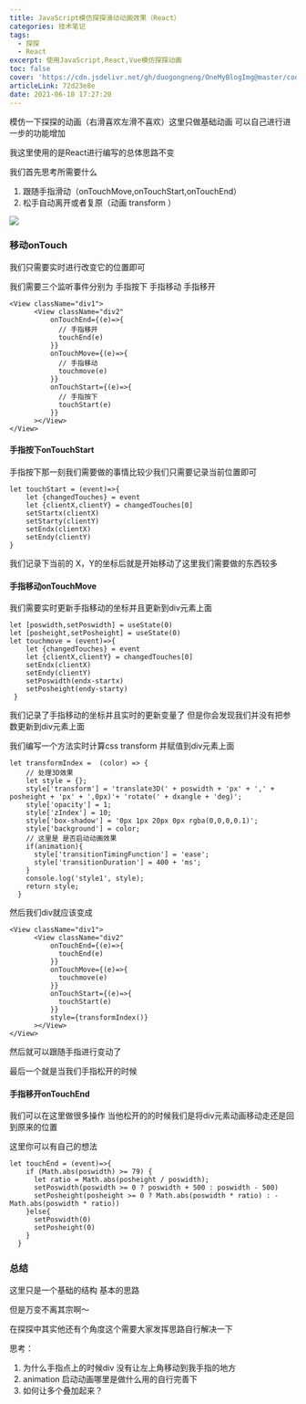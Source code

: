 ```yaml
---
title: JavaScript模仿探探滑动动画效果（React）
categories: 技术笔记
tags:
  - 探探
  - React
excerpt: 使用JavaScript,React,Vue模仿探探动画
toc: false
cover: 'https://cdn.jsdelivr.net/gh/duogongneng/OneMyBlogImg@master/cool.cn_community_01e0b25d6721bca801211f9e194369.png@2o.png&refer=http___img.zcool.png'
articleLink: 72d23e8e
date: 2021-06-10 17:27:20
---
```


模仿一下探探的动画（右滑喜欢左滑不喜欢）这里只做基础动画 可以自己进行进一步的功能增加

我这里使用的是React进行编写的总体思路不变

我们首先思考所需要什么

1. 跟随手指滑动（onTouchMove,onTouchStart,onTouchEnd）
2. 松手自动离开或者复原（动画 transform ）

![](https://cdn.jsdelivr.net/gh/duogongneng/OneMyBlogImg@master/1540713-cb62427e7fde2680.gif)

### 移动onTouch

我们只需要实时进行改变它的位置即可 

我们需要三个监听事件分别为 手指按下 手指移动 手指移开

```
<View className="div1">
      <View className="div2"
          onTouchEnd={(e)=>{
          	// 手指移开
            touchEnd(e)
          }}
          onTouchMove={(e)=>{
          	// 手指移动
            touchmove(e)
          }}
          onTouchStart={(e)=>{
          	// 手指按下
            touchStart(e)
          }}
      ></View>
</View>
```

#### 手指按下onTouchStart

手指按下那一刻我们需要做的事情比较少我们只需要记录当前位置即可

```
let touchStart = (event)=>{
    let {changedTouches} = event
    let {clientX,clientY} = changedTouches[0]
    setStartx(clientX)
    setStarty(clientY)
    setEndx(clientX)
    setEndy(clientY)
}
```

我们记录下当前的 X，Y的坐标后就是开始移动了这里我们需要做的东西较多

#### 手指移动onTouchMove

我们需要实时更新手指移动的坐标并且更新到div元素上面

```
let [poswidth,setPoswidth] = useState(0)
let [posheight,setPosheight] = useState(0)
let touchmove = (event)=>{
    let {changedTouches} = event
    let {clientX,clientY} = changedTouches[0]
    setEndx(clientX)
    setEndy(clientY)
    setPoswidth(endx-startx)
    setPosheight(endy-starty)
 }
```

我们记录了手指移动的坐标并且实时的更新变量了 但是你会发现我们并没有把参数更新到div元素上面

我们编写一个方法实时计算css transform 并赋值到div元素上面

```
let transformIndex =  (color) => {
    // 处理3D效果
    let style = {};
    style['transform'] = 'translate3D(' + poswidth + 'px' + ',' + posheight + 'px' + ',0px)'+ 'rotate(' + dxangle + 'deg)';
    style['opacity'] = 1;
    style['zIndex'] = 10;
    style['box-shadow'] = '0px 1px 20px 0px rgba(0,0,0,0.1)';
    style['background'] = color;
    // 这里是 是否启动动画效果
    if(animation){
      style['transitionTimingFunction'] = 'ease';
      style['transitionDuration'] = 400 + 'ms';
    }
    console.log('style1', style);
    return style;
  }
```

然后我们div就应该变成

```
<View className="div1">
      <View className="div2"
          onTouchEnd={(e)=>{
            touchEnd(e)
          }}
          onTouchMove={(e)=>{
            touchmove(e)
          }}
          onTouchStart={(e)=>{
            touchStart(e)
          }}
          style={transformIndex()}
      ></View>
</View>
```

然后就可以跟随手指进行变动了

最后一个就是当我们手指松开的时候

#### 手指移开onTouchEnd

我们可以在这里做很多操作 当他松开的的时候我们是将div元素动画移动走还是回到原来的位置

这里你可以有自己的想法

```
let touchEnd = (event)=>{
    if (Math.abs(poswidth) >= 79) {
      let ratio = Math.abs(posheight / poswidth);
      setPoswidth(poswidth >= 0 ? poswidth + 500 : poswidth - 500)
      setPosheight(posheight >= 0 ? Math.abs(poswidth * ratio) : -Math.abs(poswidth * ratio))
    }else{
      setPoswidth(0)
      setPosheight(0)
    }
  }
```

### 总结

这里只是一个基础的结构 基本的思路

但是万变不离其宗啊～ 

在探探中其实他还有个角度这个需要大家发挥思路自行解决一下

思考：

1. 为什么手指点上的时候div 没有让左上角移动到我手指的地方
2. animation 启动动画哪里是做什么用的自行完善下
3. 如何让多个叠加起来？

